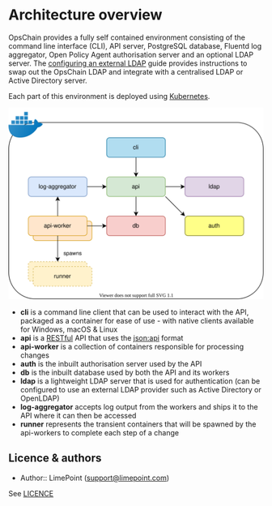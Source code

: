 # Architecture overview

OpsChain provides a fully self contained environment consisting of the command line interface (CLI), API server, PostgreSQL database, Fluentd log aggregator, Open Policy Agent authorisation server and an optional LDAP server. The [configuring an external LDAP](../operations/opschain_ldap.md#configuring-an-external-ldap) guide provides instructions to swap out the OpsChain LDAP and integrate with a centralised LDAP or Active Directory server.

Each part of this environment is deployed using [Kubernetes](https://kubernetes.io/).

<p align='center'>
  <img alt='OpsChain containers' src='opschain-release-containers.svg' />
</p>

- **cli** is a command line client that can be used to interact with the API, packaged as a container for ease of use - with native clients available for Windows, macOS & Linux
- **api** is a [RESTful](https://en.wikipedia.org/wiki/Representational_state_transfer) API that uses the [json:api](https://jsonapi.org/) format
- **api-worker** is a collection of containers responsible for processing changes
- **auth** is the inbuilt authorisation server used by the API
- **db** is the inbuilt database used by both the API and its workers
- **ldap** is a lightweight LDAP server that is used for authentication (can be configured to use an external LDAP provider such as Active Directory or OpenLDAP)
- **log-aggregator** accepts log output from the workers and ships it to the API where it can then be accessed
- **runner** represents the transient containers that will be spawned by the api-workers to complete each step of a change

## Licence & authors

- Author:: LimePoint (support@limepoint.com)

See [LICENCE](/LICENCE.md)
